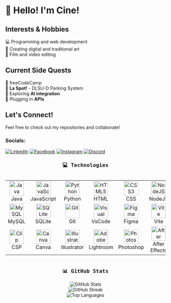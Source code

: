 # 👋 Hello! I'm Cine!

## Interests & Hobbies <br/>
💻 Programming and web development <br/>
🎨 Creating digital and traditional art <br/>
🎥 Film and video editing

## Current Side Quests <br/>
👾 freeCodeCamp <br/>
🚗 **La Spot!** - DLSU-D Parking System <br/>
🤖 Exploring **AI integration** <br/>
🔌 Plugging in **APIs**

## Let's Connect!<br/>
Feel free to check out my repositories and collaborate!


### Socials:
[![LinkedIn](https://img.shields.io/badge/LinkedIn-%230077B5.svg?logo=linkedin&logoColor=white)](https://www.linkedin.com/in/francine-ysabel-dalida-bb16a2343/)  [![Facebook](https://img.shields.io/badge/Facebook-%231877F2.svg?logo=Facebook&logoColor=white)](https://facebook.com/ysabel.dalida.15) [![Instagram](https://img.shields.io/badge/Instagram-%23E4405F.svg?logo=Instagram&logoColor=white)](https://instagram.com/pan_chingg) [![Discord](https://img.shields.io/badge/Discord-%237289DA.svg?logo=discord&logoColor=white)](https://discord.gg/peamupbubbber)

<!-- Technologies -->
<h3 align="center"><samp>💻 Technologies</samp></h3>
<div style="display: flex; align-items: flex-start; align: center">
  <table align="center">
    <tr>
      <td align="center" width="100">
        <img src="https://cdn.jsdelivr.net/gh/devicons/devicon/icons/java/java-original.svg" width="45" height="45" alt="Java" />
        <br>Java
      </td>
      <td align="center" width="100">
        <img src="https://cdn.jsdelivr.net/gh/devicons/devicon/icons/javascript/javascript-original.svg" width="45" height="45" alt="JavaScript" />
        <br>JavaScript
      </td>
      <td align="center" width="100">
        <img src="https://cdn.jsdelivr.net/gh/devicons/devicon/icons/python/python-original.svg" width="45" height="45" alt="Python" />
        <br>Python
      </td>
      <td align="center" width="100">
        <img src="https://cdn.jsdelivr.net/gh/devicons/devicon/icons/html5/html5-original.svg" width="45" height="45" alt="HTML5" />
        <br>HTML
      </td>
      <td align="center" width="100">
        <img src="https://cdn.jsdelivr.net/gh/devicons/devicon/icons/css3/css3-original.svg" width="45" height="45" alt="CSS3" />
        <br>CSS
      </td>
      <td align="center" width="100">
        <img src="https://cdn.jsdelivr.net/gh/devicons/devicon/icons/nodejs/nodejs-original.svg" width="45" height="45" alt="NodeJS" />
        <br>NodeJS
      </td>
      <td align="center" width="100">
        <img src="https://cdn.jsdelivr.net/gh/devicons/devicon/icons/react/react-original.svg" width="45" height="45" alt="React" />
        <br>React
      </td>
      <td align="center" width="80">
        <img src="https://upload.wikimedia.org/wikipedia/commons/thumb/b/b2/Bootstrap_logo.svg/2560px-Bootstrap_logo.svg.png" alt="Bootstrap" width="45" height="45" />
        <br>Bootstrap
      </td>
    </tr>
    <tr>
      <td align="center" width="100">
        <img src="https://cdn.jsdelivr.net/gh/devicons/devicon/icons/mysql/mysql-original.svg" width="45" height="45" alt="MySQL" />
        <br>MySQL
      </td>
      <td align="center" width="100">
        <img src="https://www.vectorlogo.zone/logos/sqlite/sqlite-icon.svg" width="45" height="45" alt="SQLite" />
        <br>SQLite
      </td>
      <td align="center" width="100">
        <img src="https://cdn.jsdelivr.net/gh/devicons/devicon/icons/git/git-original.svg" width="45" height="45" alt="Git" />
        <br>Git
      </td>
      <td align="center" width="100">
        <img src="https://upload.wikimedia.org/wikipedia/commons/thumb/9/9a/Visual_Studio_Code_1.35_icon.svg/2048px-Visual_Studio_Code_1.35_icon.svg.png" alt="Visual Studio Code" width="45" height="45" />
        <br>VsCode
      </td>
      <td align="center" width="100">
        <img src="https://skillicons.dev/icons?i=figma" width="45" height="45" alt="Figma" />
        <br>Figma
      </td>
      <td align="center" width="100">
        <img src="https://upload.wikimedia.org/wikipedia/commons/thumb/f/f1/Vitejs-logo.svg/2078px-Vitejs-logo.svg.png" width="45" height="45" alt="Vite" />
        <br>Vite
      </td>
      <td align="center" width="100">
        <img src="https://raw.githubusercontent.com/detain/svg-logos/master/svg/g/github-icon-2.svg" alt="GitHub" width="45" height="45" />
        <br>GitHub
      </td>
      <td align="center" width="100">
        <img src="https://upload.wikimedia.org/wikipedia/commons/4/45/Notion_app_logo.png" width="45" height="45" alt="Notion" />
        <br>Notion
      </td>
    </tr>
    <tr>
      <td align="center" width="100">
        <img src="https://upload.wikimedia.org/wikipedia/en/6/66/Clip_Studio_Paint_app_logo.png" alt="Clip Studio Paint" width="45" height="45" />
        <br>CSP
      </td>
      <td align="center" width="100">
        <img src="https://static.vecteezy.com/system/resources/previews/032/329/173/non_2x/canva-icon-logo-symbol-free-png.png" alt="Canva" width="45" height="45" alt="Canva" />
        <br>Canva
      </td>
      <td align="center" width="100">
        <img src="https://upload.wikimedia.org/wikipedia/commons/f/fb/Adobe_Illustrator_CC_icon.svg" width="45" height="45" alt="Illustrator" />
        <br>Illustrator
      </td>
      <td align="center" width="100">
        <img src="https://upload.wikimedia.org/wikipedia/commons/thumb/b/b6/Adobe_Photoshop_Lightroom_CC_logo.svg/2101px-Adobe_Photoshop_Lightroom_CC_logo.svg.png" alt="Adobe Lightroom" width="45" height="45" />
        <br>Lightroom
      </td>
      <td align="center" width="100">
        <img src="https://upload.wikimedia.org/wikipedia/commons/a/af/Adobe_Photoshop_CC_icon.svg" width="45" height="45" alt="Photoshop" />
        <br>Photoshop
      </td>
      <td align="center" width="100">
        <img src="https://upload.wikimedia.org/wikipedia/commons/c/cb/Adobe_After_Effects_CC_icon.svg" width="45" height="45" alt="After Effects" />
        <br>After Effects
      </td>
      <td align="center" width="100">
        <img src="https://upload.wikimedia.org/wikipedia/commons/thumb/e/ec/Wondershare_filmora_logo.svg/2048px-Wondershare_filmora_logo.svg.png" alt="Wondershare Filmora" width="45" height="45" />
        <br>Filmora
      </td>
      <td align="center" width="100">
        <img src="https://upload.wikimedia.org/wikipedia/commons/thumb/6/69/Logo_Aseprite.svg/800px-Logo_Aseprite.svg.png" alt="Aseprite" width="45" height="45" />
        <br>Aseprite
      </td>
    </tr>
  </table>
</div>


<h3 align="center"><samp>📊 GitHub Stats</samp></h3>
<p align="center">
  <img src="https://github-readme-stats.vercel.app/api?username=cinedalida&theme=github_dark&hide_border=true&include_all_commits=false&count_private=false" alt="GitHub Stats" /><br/>
  <img src="https://nirzak-streak-stats.vercel.app/?user=cinedalida&theme=github_dark&hide_border=true" alt="GitHub Streak" /><br/>
  <img src="https://github-readme-stats.vercel.app/api/top-langs/?username=cinedalida&theme=github_dark&hide_border=true&include_all_commits=false&count_private=false&layout=compact" alt="Top Languages" />
</p>


